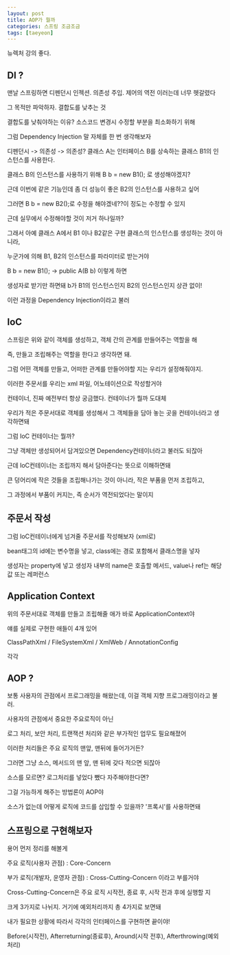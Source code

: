 ```yaml
---
layout: post
title: AOP가 뭘까
categories: 스프링 조금조금
tags: [taeyeon]
---
```


뉴렉처 강의 좋다.

## DI ?

맨날 스프링하면 디펜던시 인젝션. 의존성 주입. 제어의 역전 이러는데 너무 헷갈렸다

그 목적만 파악하자. 결합도를 낮추는 것

결합도를 낮춰야하는 이유? 소스코드 변경시 수정할 부분을 최소화하기 위해

그럼 Dependency Injection 말 자체를 한 번 생각해보자

디펜던시 -> 의존성 -> 의존성? 클래스 A는 인터페이스 B를 상속하는 클래스 B1의 인스턴스를 사용한다.

클래스 B의 인스턴스를 사용하기 위해 B b = new B1(); 로 생성해야겠지?

근데 이번에 같은 기능인데 좀 더 성능이 좋은 B2의 인스턴스를 사용하고 싶어

그러면 B b = new B2();로 수정을 해야겠네??이 정도는 수정할 수 있지

근데 실무에서 수정해야할 것이 저거 하나일까? 

그래서 아예 클래스 A에서 B1 이나 B2같은 구현 클래스의 인스턴스를 생성하는 것이 아니라,

누군가에 의해 B1, B2의 인스턴스를 파라미터로 받는거야

B b = new B1(); -> public A(B b) 이렇게 하면

생성자로 받기만 하면돼 b가 B1의 인스턴스인지 B2의 인스턴스인지 상관 없이!

이런 과정을 Dependency Injection이라고 불러

## IoC

스프링은 위와 같이 객체를 생성하고, 객체 간의 관계를 만들어주는 역할을 해

즉, 만들고 조립해주는 역할을 한다고 생각하면 돼.

그럼 어떤 객체를 만들고, 어떠한 관계를 만들어야할 지는 우리가 설정해줘야지.

이러한 주문서를 우리는 xml 파일, 어노테이션으로 작성할거야

컨테이너, 진짜 예전부터 항상 궁금했다. 컨테이너가 뭘까 도대체

우리가 적은 주문서대로 객체를 생성해서 그 객체들을 담아 놓는 곳을 컨테이너라고 생각하면돼

그럼 IoC 컨테이너는 뭘까?

그냥 객체만 생성되어서 담겨있으면 Dependency컨테이너라고 불러도 되잖아

근데 IoC컨테이너는 조립까지 해서 담아준다는 뜻으로 이해하면돼

큰 덩어리에 작은 것들을 조립해나가는 것이 아니라, 작은 부품을 먼저 조립하고,

그 과정에서 부품이 커지는, 즉 순서가 역전되었다는 말이지


## 주문서 작성

그럼 IoC컨테이너에게 넘겨줄 주문서를 작성해보자 (xml로)

bean태그의 id에는 변수명을 넣고, class에는 경로 포함해서 클래스명을 넣자

생성자는 property에 넣고 생성자 내부의 name은 호출할 메서드, value나 ref는 해당 값 또는 레퍼런스

## Application Context

위의 주문서대로 객체를 만들고 조립해줄 애가 바로 ApplicationContext야 

얘를 실제로 구현한 애들이 4개 있어

ClassPathXml / FileSystemXml / XmlWeb / AnnotationConfig

각각 






## AOP ? 

보통 사용자의 관점에서 프로그래밍을 해왔는데, 이걸 객체 지향 프로그래밍이라고 불러.

사용자의 관점에서 중요한 주요로직이 아닌

로그 처리, 보안 처리, 트랜잭션 처리와 같은 부가적인 업무도 필요해졌어

이러한 처리들은 주요 로직의 맨앞, 맨뒤에 들어가거든?

그러면 그냥 소스, 메서드의 맨 앞, 맨 뒤에 갖다 적으면 되잖아

소스를 모르면? 로그처리를 넣었다 뺐다 자주해야한다면?

그걸 가능하게 해주는 방법론이 AOP야

소스가 없는데 어떻게 로직에 코드를 삽입할 수 있을까? '프록시'를 사용하면돼

## 스프링으로 구현해보자

용어 먼저 정리를 해볼게

주요 로직(사용자 관점) : Core-Concern

부가 로직(개발자, 운영자 관점) : Cross-Cutting-Concern 이라고 부를거야

Cross-Cutting-Concern은 주요 로직 시작전, 종료 후, 시작 전과 후에 실행할 지

크게 3가지로 나뉘지. 거기에 예외처리까지 총 4가지로 보면돼

내가 필요한 상황에 따라서 각각의 인터페이스를 구현하면 끝이야!

Before(시작전), Afterreturning(종료후), Around(시작 전후), Afterthrowing(예외처리)




